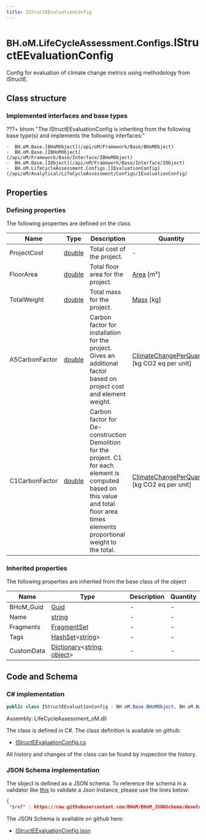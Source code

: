 ```yaml
---
title: IStructEEvaluationConfig
---
```


# <small>BH.oM.LifeCycleAssessment.Configs.</small>**IStructEEvaluationConfig**

Config for evaluation of climate change metrics using methodology from IStructE.

## Class structure

### Implemented interfaces and base types

???+ bhom "The IStructEEvaluationConfig is inheriting from the following base type(s) and implements the following interfaces:"

    -  BH.oM.Base.[BHoMObject](/api/oM/Framework/Base/BHoMObject)
    -  BH.oM.Base.[IBHoMObject](/api/oM/Framework/Base/Interface/IBHoMObject)
    -  BH.oM.Base.[IObject](/api/oM/Framework/Base/Interface/IObject)
    -  BH.oM.LifeCycleAssessment.Configs.[IEvaluationConfig](/api/oM/Analytical/LifeCycleAssessment/Configs/IEvaluationConfig)


## Properties



### Defining properties

The following properties are defined on the class

| Name             | Type             | Description      | Quantity         |
|------------------|------------------|------------------|------------------|
| ProjectCost | [double](https://learn.microsoft.com/en-us/dotnet/api/System.Double?view=netstandard-2.0) | Total cost of the project. | - |
| FloorArea | [double](https://learn.microsoft.com/en-us/dotnet/api/System.Double?view=netstandard-2.0) | Total floor area for the project. | [Area](/api/oM/Dimensional/Quantities/Attributes/Area) [m²] |
| TotalWeight | [double](https://learn.microsoft.com/en-us/dotnet/api/System.Double?view=netstandard-2.0) | Total mass for the project. | [Mass](/api/oM/Dimensional/Quantities/Attributes/Mass) [kg] |
| A5CarbonFactor | [double](https://learn.microsoft.com/en-us/dotnet/api/System.Double?view=netstandard-2.0) | Carbon factor for installation for the project. Gives an additional factor based on project cost and element weight. | [ClimateChangePerQuantity](/api/oM/Dimensional/Quantities/Attributes/ClimateChangePerQuantity) [kg CO2 eq per unit] |
| C1CarbonFactor | [double](https://learn.microsoft.com/en-us/dotnet/api/System.Double?view=netstandard-2.0) | Carbon factor for De-construction Demolition for the project. C1 for each element is computed based on this value and total floor area times elements proportional weight to the total. | [ClimateChangePerQuantity](/api/oM/Dimensional/Quantities/Attributes/ClimateChangePerQuantity) [kg CO2 eq per unit] |


### Inherited properties
The following properties are inherited from the base class of the object

| Name             | Type             | Description      | Quantity         |
|------------------|------------------|------------------|------------------|
| BHoM_Guid | [Guid](https://learn.microsoft.com/en-us/dotnet/api/System.Guid?view=netstandard-2.0) | - | - |
| Name | [string](https://learn.microsoft.com/en-us/dotnet/api/System.String?view=netstandard-2.0) | - | - |
| Fragments | [FragmentSet](/api/oM/Framework/Base/FragmentSet) | - | - |
| Tags | [HashSet](https://learn.microsoft.com/en-us/dotnet/api/System.Collections.Generic.HashSet-1?view=netstandard-2.0)&lt;[string](https://learn.microsoft.com/en-us/dotnet/api/System.String?view=netstandard-2.0)&gt; | - | - |
| CustomData | [Dictionary](https://learn.microsoft.com/en-us/dotnet/api/System.Collections.Generic.Dictionary-2?view=netstandard-2.0)&lt;[string](https://learn.microsoft.com/en-us/dotnet/api/System.String?view=netstandard-2.0), [object](https://learn.microsoft.com/en-us/dotnet/api/System.Object?view=netstandard-2.0)&gt; | - | - |


## Code and Schema

### C# implementation

``` C# title="C#"
public class IStructEEvaluationConfig : BH.oM.Base.BHoMObject, BH.oM.Base.IBHoMObject, BH.oM.Base.IObject, BH.oM.LifeCycleAssessment.Configs.IEvaluationConfig
```

Assembly: LifeCycleAssessment_oM.dll

The class is defined in C#. The class definition is available on github:

- [IStructEEvaluationConfig.cs](https://github.com/BHoM/BHoM/blob/develop/LifeCycleAssessment_oM/Configs\IStructEEvaluationConfig.cs)

All history and changes of the class can be found by inspection the history.
### JSON Schema implementation

The object is defined as a JSON schema. To reference the schema in a validator like [this](https://www.jsonschemavalidator.net/) to validate a Json instance, please use the lines below:

``` json title="JSON Schema"
{
 "$ref" : https://raw.githubusercontent.com/BHoM/BHoM_JSONSchema/develop/LifeCycleAssessment_oM/Configs/IStructEEvaluationConfig.json}
```

The JSON Schema is available on github here:

- [IStructEEvaluationConfig.json](https://github.com/BHoM/BHoM_JSONSchema/blob/develop/LifeCycleAssessment_oM/Configs/IStructEEvaluationConfig.json)
